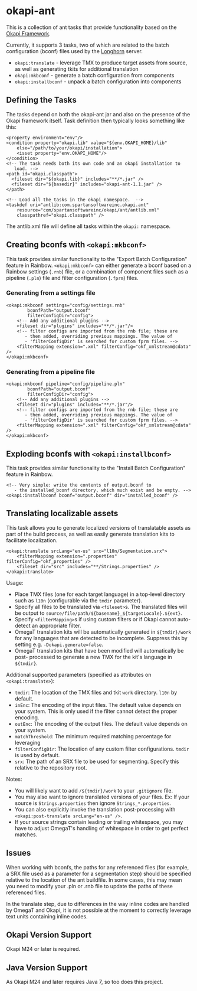 okapi-ant
=========

This is a collection of ant tasks that provide functionality based on the 
[Okapi Framework](http://okapi.opentag.com/).

Currently, it supports 3 tasks, two of which are related to the batch 
configuration (bconf) files used by the [Longhorn](http://www.opentag.com/okapi/wiki/index.php?title=longhorn) server.

- `okapi:translate` - leverage TMX to produce target assets from source, as well as generating tkits for additional translation
- `okapi:mkbconf` - generate a batch configuration from components
- `okapi:installbconf` - unpack a batch configuration into components

Defining the Tasks
------------------

The tasks depend on both the okapi-ant jar and also on the presence of the
Okapi framework itself.  Task definition then typically looks something 
like this:

    <property environment="env"/>
    <condition property="okapi.lib" value="${env.OKAPI_HOME}/lib"
        else="/path/to/your/okapi/installation">
        <isset property="env.OKAPI_HOME"/>
    </condition>
    <!-- The task needs both its own code and an okapi installation to
       load. -->
    <path id="okapi.classpath">
      <fileset dir="${okapi.lib}" includes="**/*.jar" />
      <fileset dir="${basedir}" includes="okapi-ant-1.1.jar" />
    </path>
    
    <!-- Load all the tasks in the okapi namespace.  -->
    <taskdef uri="antlib:com.spartansoftwareinc.okapi.ant"
        resource="com/spartansoftwareinc/okapi/ant/antlib.xml"
        classpathref="okapi.classpath" />

The antlib.xml file will define all tasks within the `okapi:` namespace.

Creating bconfs with `<okapi:mkbconf>`
--------------------------------------

This task provides similar functionality to the "Export Batch Configuration"
feature in Rainbow.  `<okapi:mkbconf>` can either generate a bconf based
on a Rainbow settings (`.rnb`) file, or a combination of component files
such as a pipeline (`.pln`) file and filter configuration (`.fprm`) files.

### Generating from a settings file
    <okapi:mkbconf settings="config/settings.rnb"
            bconfPath="output.bconf" 
            filterConfigDir="config">
        <!-- Add any additional plugins -->
        <fileset dir="plugins" includes="**/*.jar"/>
        <!-- filter configs are imported from the rnb file; these are
           - then added, overriding previous mappings. The value of
           - 'filterConfigDir' is searched for custom fprm files. -->
        <filterMapping extension=".xml" filterConfig="okf_xmlstream@cdata" />
    </okapi:mkbconf>

### Generating from a pipeline file
    <okapi:mkbconf pipeline="config/pipeline.pln"
            bconfPath="output.bconf" 
            filterConfigDir="config">
        <!-- Add any additional plugins -->
        <fileset dir="plugins" includes="**/*.jar"/>
        <!-- filter configs are imported from the rnb file; these are
           - then added, overriding previous mappings. The value of
           - 'filterConfigDir' is searched for custom fprm files. -->
        <filterMapping extension=".xml" filterConfig="okf_xmlstream@cdata" />
    </okapi:mkbconf>

Exploding bconfs with `<okapi:installbconf>`
--------------------------------------------

This task provides similar functionality to the "Install Batch Configuration"
feature in Rainbow.

    <!-- Very simple: write the contents of output.bconf to 
       - the installed_bconf directory, which much exist and be empty. -->
    <okapi:installbconf bconf="output.bconf" dir="installed_bconf" />

Translating localizable assets
------------------------------

This task allows you to generate localized versions of translatable assets
as part of the build process, as well as easily generate translation kits
to facilitate localization.

    <okapi:translate srcLang="en-us" srx="l10n/Segmentation.srx">
        <filterMapping extension=".properties" filterConfig="okf_properties" />
        <fileset dir="src" includes="**/Strings.properties" />
    </okapi:translate>

Usage:
- Place TMX files (one for each target language) in a top-level directory
  such as `l10n` (configurable via the `tmdir` parameter).
- Specify all files to be translated via `<fileset>`s. The translated
  files will be output to `source/file/path/${basename}_${targetLocale}.${ext}`.
- Specify `<filterMapping>`s if using custom filters or if Okapi cannot
  auto-detect an appropriate filter.
- OmegaT translation kits will be automatically generated in `${tmdir}/work` for
  any languages that are detected to be incomplete. Suppress this by setting
  e.g. `-Dokapi.generate=false`.
- OmegaT translation kits that have been modified will automatically be post-
  processed to generate a new TMX for the kit's language in `${tmdir}`.
  
Additional supported parameters (specified as attributes on `<okapi:translate>`):
- `tmdir`: The location of the TMX files and tkit `work` directory. `l10n` by default.
- `inEnc`: The encoding of the input files. The default value depends on your system.
  This is only used if the filter cannot detect the proper encoding.
- `outEnc`: The encoding of the output files. The default value depends on your system.
- `matchThreshold`: The minimum required matching percentage for leveraging
- `filterConfigDir`: The location of any custom filter configurations. `tmdir` is used
  by default.
- `srx`: The path of an SRX file to be used for segmenting. Specify this relative
  to the repository root.

Notes:
- You will likely want to add `/${tmdir}/work` to your `.gitignore` file.
- You may also want to ignore translated versions of your files. Ex:
  If your source is `Strings.properties` then ignore `Strings_*.properties`.
- You can also explicitly invoke the translation post-processing with
  `<okapi:post-translate srcLang="en-us" />`.
- If your source strings contain leading or trailing whitespace, you may have to
  adjust OmegaT's handling of whitespace in order to get perfect matches.

Issues
------

When working with bconfs, the paths for any referenced files (for example, a
SRX file used as a parameter for a segmentation step) should be specified
relative to the location of the ant buildfile.  In some cases, this may mean
you need to modify your .pln or .rnb file to update the paths of these
referenced files.

In the translate step, due to differences in the way inline codes are handled
by OmegaT and Okapi, it is not possible at the moment to correctly leverage
text units containing inline codes.


Okapi Version Support
---------------------

Okapi M24 or later is required.

Java Version Support
--------------------

As Okapi M24 and later requires Java 7, so too does this project.
